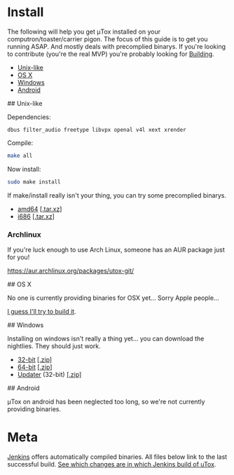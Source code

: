 # Install

The following will help you get μTox installed on your computron/toaster/carrier pigon. The focus of this guide is to 
get you running ASAP. And mostly deals with precomplied binarys. If you're looking to contribute (you're the real MVP) 
you're probably looking for [Building](BUILD.md). 

- [Unix-like](#unix)
- [OS X](#osx)
- [Windows](#windows)
- [Android](#android)

<a name="unix" />
## Unix-like

Dependencies:

```dbus filter_audio freetype libvpx openal v4l xext xrender```

Compile:
```bash
make all
```

Now install:
```bash
sudo make install
```

If make/install really isn't your thing, you can try some precomplied binarys.
- [amd64](https://jenkins.libtoxcore.so/view/Clients/job/uTox_linux_amd64/) [[.tar.xz]](https://jenkins.libtoxcore.so/view/Clients/job/uTox_linux_amd64/lastSuccessfulBuild/artifact/utox/utox_linux_amd64.tar.xz)
- [i686](https://jenkins.libtoxcore.so/view/Clients/job/uTox_linux_i686/) [[.tar.xz]](https://jenkins.libtoxcore.so/view/Clients/job/uTox_linux_i686/lastSuccessfulBuild/artifact/utox/utox_linux_i686.tar.xz)


### Archlinux

If you're luck enough to use Arch Linux, someone has an AUR package just for you!

https://aur.archlinux.org/packages/utox-git/

<a name="osx" />
## OS X

No one is currently providing binaries for OSX yet... Sorry Apple people...

[I guess I'll try to build it](docs/BUILD.md#OSX).

<a name="windows" />
## Windows

Installing on windows isn't really a thing yet... you can download the nightlies. They should just work.

  - [32-bit](https://jenkins.libtoxcore.so/view/Clients/job/uTox_win32/) [[.zip]](https://jenkins.libtoxcore.so/view/Clients/job/uTox_win32/lastSuccessfulBuild/artifact/utox/utox_win32.zip)
  - [64-bit](https://jenkins.libtoxcore.so/view/Clients/job/uTox_win64/) [[.zip]](https://jenkins.libtoxcore.so/view/Clients/job/uTox_win64/lastSuccessfulBuild/artifact/utox/utox_win64.zip)
  - [Updater](https://jenkins.libtoxcore.so/view/Clients/job/utox_update_win32/) (32-bit) [[.zip]](https://jenkins.libtoxcore.so/view/Clients/job/utox_update_win32/lastSuccessfulBuild/artifact/utox-updater.zip)

<a name="android" />
## Android

μTox on android has been neglected too long, so we're not currently providing binaries.

# Meta
[Jenkins](https://jenkins.libtoxcore.so) offers automatically compiled binaries. All files below link to the last successful build. [See which changes are in which Jenkins build of uTox](https://jenkins.libtoxcore.so/job/Sync%20uTox/changes).
